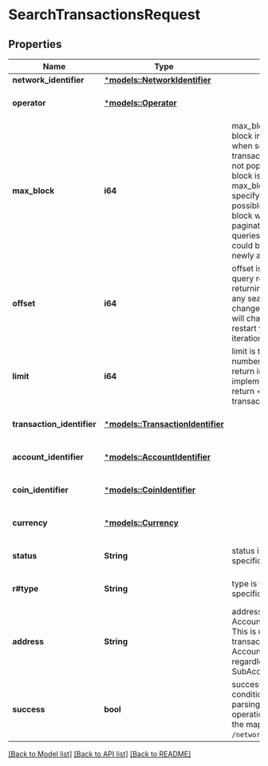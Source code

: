 # SearchTransactionsRequest

## Properties
Name | Type | Description | Notes
------------ | ------------- | ------------- | -------------
**network_identifier** | [***models::NetworkIdentifier**](NetworkIdentifier.md) |  | 
**operator** | [***models::Operator**](Operator.md) |  | [optional] [default to None]
**max_block** | **i64** | max_block is the largest block index to consider when searching for transactions. If this field is not populated, the current block is considered the max_block.  If you do not specify a max_block, it is possible a newly synced block will interfere with paginated transaction queries (as the offset could become invalid with newly added rows).  | [optional] [default to None]
**offset** | **i64** | offset is the offset into the query result to start returning transactions.  If any search conditions are changed, the query offset will change and you must restart your search iteration.  | [optional] [default to None]
**limit** | **i64** | limit is the maximum number of transactions to return in one call. The implementation may return <= limit transactions.  | [optional] [default to None]
**transaction_identifier** | [***models::TransactionIdentifier**](TransactionIdentifier.md) |  | [optional] [default to None]
**account_identifier** | [***models::AccountIdentifier**](AccountIdentifier.md) |  | [optional] [default to None]
**coin_identifier** | [***models::CoinIdentifier**](CoinIdentifier.md) |  | [optional] [default to None]
**currency** | [***models::Currency**](Currency.md) |  | [optional] [default to None]
**status** | **String** | status is the network-specific operation type.  | [optional] [default to None]
**r#type** | **String** | type is the network-specific operation type.  | [optional] [default to None]
**address** | **String** | address is AccountIdentifier.Address. This is used to get all transactions related to an AccountIdentifier.Address, regardless of SubAccountIdentifier.  | [optional] [default to None]
**success** | **bool** | success is a synthetic condition populated by parsing network-specific operation statuses (using the mapping provided in `/network/options`).  | [optional] [default to None]

[[Back to Model list]](../README.md#documentation-for-models) [[Back to API list]](../README.md#documentation-for-api-endpoints) [[Back to README]](../README.md)


